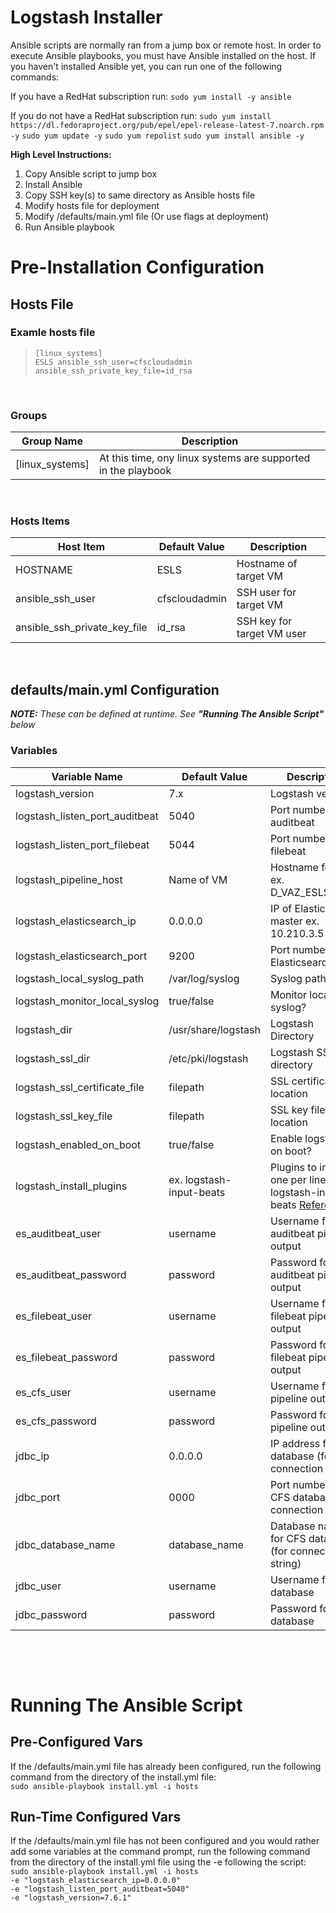 # **Logstash Installer**

Ansible scripts are normally ran from a jump box or remote host.  In order to execute Ansible playbooks, you must have Ansible installed on the host.  If you haven't installed Ansible yet, you can run one of the following commands:  

If you have a RedHat subscription run:
`sudo yum install -y ansible`

If you do not have a RedHat subscription run:
`sudo yum install  https://dl.fedoraproject.org/pub/epel/epel-release-latest-7.noarch.rpm -y`
`sudo yum update -y`
`sudo yum repolist`
`sudo yum install ansible -y`

**High Level Instructions:**
1) Copy Ansible script to jump box
2) Install Ansible
3) Copy SSH key(s) to same directory as Ansible hosts file
4) Modify hosts file for deployment
5) Modify /defaults/main.yml file (Or use flags at deployment)
6) Run Ansible playbook

# Pre-Installation Configuration
## **Hosts File**
### **Examle hosts file**  
>`[linux_systems]`  
`ESLS ansible_ssh_user=cfscloudadmin ansible_ssh_private_key_file=id_rsa`  

&nbsp;

### **Groups**  
|  Group Name  |  Description  |
|--------------|---------------|
|[linux_systems]|At this time, ony linux systems are supported in the playbook|

&nbsp;

### **Hosts Items**
|  Host Item  |  Default Value  |  Description  |
|-------------|-----------------|---------------|
|HOSTNAME|ESLS|Hostname of target VM|
|ansible_ssh_user|cfscloudadmin|SSH user for target VM|
|ansible_ssh_private_key_file|id_rsa|SSH key for target VM user|

&nbsp;

## **defaults/main.yml Configuration**
***NOTE:** These can be defined at runtime.  See **"Running The Ansible Script"** below*

### **Variables**
|  Variable Name  |  Default Value  |  Description  |
|-----------------|-----------------|---------------|
|logstash_version|7.x|Logstash version|
|logstash_listen_port_auditbeat|5040|Port number for auditbeat|
|logstash_listen_port_filebeat|5044|Port number for filebeat|
|logstash_pipeline_host|Name of VM|Hostname for VM ex. D_VAZ_ESLS_001v|
|logstash_elasticsearch_ip|0.0.0.0|IP of Elasticsearch master ex. 10.210.3.5|
|logstash_elasticsearch_port|9200|Port number of Elasticsearch|
|logstash_local_syslog_path|/var/log/syslog|Syslog path|
|logstash_monitor_local_syslog|true/false|Monitor local syslog?|
|logstash_dir|/usr/share/logstash|Logstash Directory|
|logstash_ssl_dir|/etc/pki/logstash|Logstash SSL directory|
|logstash_ssl_certificate_file|filepath|SSL certificate file location|
|logstash_ssl_key_file|filepath|SSL key file location|
|logstash_enabled_on_boot|true/false|Enable logstash on boot?|
|logstash_install_plugins|ex. logstash-input-beats|Plugins to install, one per line ex. -logstash-input-beats [Reference](https://github.com/logstash-plugins)|
|es_auditbeat_user|username|Username for auditbeat pipeline output|
|es_auditbeat_password|password|Password for auditbeat pipeline output|
|es_filebeat_user|username|Username for filebeat pipeline output|
|es_filebeat_password|password|Password for filebeat pipeline output|
|es_cfs_user|username|Username for CFS pipeline output|
|es_cfs_password|password|Password for CFS pipeline output|
|jdbc_ip|0.0.0.0|IP address for CFS database (for connection string)
|jdbc_port|0000|Port number for CFS database (for connection string)
|jdbc_database_name|database_name|Database name for CFS database (for connection string)
|jdbc_user|username|Username for CFS database|
|jdbc_password|password|Password for CFS database|

&nbsp; 

&nbsp; 

# Running The Ansible Script

## Pre-Configured Vars
If the /defaults/main.yml file has already been configured, run the following command from the directory of the install.yml file:  
`sudo ansible-playbook install.yml -i hosts`  

## Run-Time Configured Vars
If the /defaults/main.yml file has not been configured and you would rather add some variables at the command prompt, run the following command from the directory of the install.yml file using the -e following the script:  
`sudo ansible-playbook install.yml -i hosts`  
`-e "logstash_elasticsearch_ip=0.0.0.0"`  
`-e "logstash_listen_port_auditbeat=5040"`  
`-e "logstash_version=7.6.1"`
